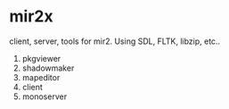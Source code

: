 # mir2x
client, server, tools for mir2. Using SDL, FLTK, libzip, etc..

1. pkgviewer
2. shadowmaker
3. mapeditor
4. client
5. monoserver
